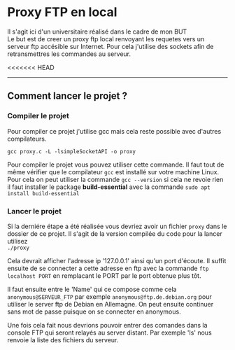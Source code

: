 # Proxy FTP en local
Il s'agit ici d'un universitaire réalisé dans le cadre de mon BUT  
Le but est de creer un proxy ftp local renvoyant les requetes vers un serveur ftp accésible sur Internet. Pour cela j'utilise des sockets afin de retransmettres les commandes au serveur.  

<<<<<<< HEAD
***
## Comment lancer le projet ?

### Compiler le projet
Pour compiler ce projet j'utilise gcc mais cela reste possible avec d'autres compilateurs.  

`gcc proxy.c -L -lsimpleSocketAPI -o proxy`  
  
Pour compiler le projet vous pouvez utiliser cette commande. Il faut tout de même vérifier que le compilateur `gcc` est installé sur votre machine Linux.  
Pour cela on peut utiliser la commande `gcc --version` si cela ne revoie rien il faut installer le package **build-essential** avec la commande `sudo apt install build-essential`


### Lancer le projet 
Si la derniére étape a été réalisée vous devriez avoir un fichier `proxy` dans le dossier de ce projet. Il s'agit de la version compilée du code pour la lancer utilisez  
`./proxy`
   
Cela devrait afficher l'adresse ip '127.0.0.1' ainsi qu'un port d'écoute. Il suffit ensuite de se connecter a cette adresse en ftp avec la commande 
`ftp localhost PORT`
en remplacant le PORT par le port obtenue plus tôt.  

Il faut ensuite entre le 'Name' qui ce compose comme cela `anonymous@SERVEUR_FTP` par exemple `anonymous@ftp.de.debian.org` pour utiliser le server ftp de Debian en Allemagne. On peut ensuite continuer sans mot de passe puisque on se connecter en anonymous.  

Une fois cela fait nous devrions pouvoir entrer des comandes dans la console FTP qui seront relayés au server distant. Par exemple 'ls' nous renvoie la liste des fichiers du serveur.


